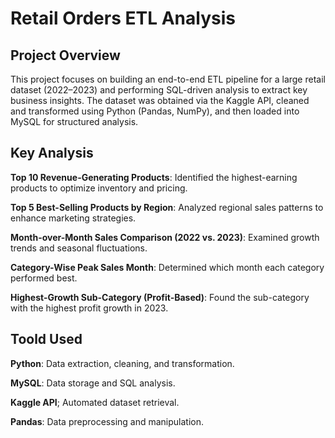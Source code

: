 # Retail Orders ETL Analysis
## Project Overview

This project focuses on building an end-to-end ETL pipeline for a large retail dataset (2022–2023) and performing SQL-driven analysis to extract key business insights. The dataset was obtained via the Kaggle API, cleaned and transformed using Python (Pandas, NumPy), and then loaded into MySQL for structured analysis.

## Key Analysis

**Top 10 Revenue-Generating Products**: Identified the highest-earning products to optimize inventory and pricing.

**Top 5 Best-Selling Products by Region**: Analyzed regional sales patterns to enhance marketing strategies.

**Month-over-Month Sales Comparison (2022 vs. 2023)**: Examined growth trends and seasonal fluctuations.

**Category-Wise Peak Sales Month**:  Determined which month each category performed best.

**Highest-Growth Sub-Category (Profit-Based)**: Found the sub-category with the highest profit growth in 2023.

## Toold Used

**Python**: Data extraction, cleaning, and transformation.

**MySQL**: Data storage and SQL analysis.

**Kaggle API**; Automated dataset retrieval.

**Pandas**: Data preprocessing and manipulation.

